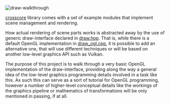 ![draw-walkthrough](https://schaban.github.io/pic/dw_bnr_s.jpg)

[crosscore](https://github.com/schaban/crosscore_dev) library comes with a set of example modules that implement scene management and rendering.

How actual rendering of scene parts works is abstracted away by the use of generic draw-interface declared in [draw.hpp](https://github.com/schaban/crosscore_dev/blob/main/src/draw.hpp).
That is, while there is a default OpenGL implementation in [draw_ogl.cpp](https://github.com/schaban/crosscore_dev/blob/main/src/draw_ogl.cpp), it is possible to add an alternative one, that will use different techniques or will be based on another low-level graphics API such as Vulkan.

The purpose of this project is to walk through a very basic OpenGL implementation of the draw-interface, providing along the way a general idea of the low-level graphics programming details involved in a task like this.
As such this can serve as a sort of tutorial for OpenGL programming, however a number of higher-level conceptual details like the workings of the graphics pipeline or mathematics of transformations will be only mentioned in passing, if at all.
